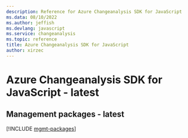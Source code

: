 ```yaml
---
description: Reference for Azure Changeanalysis SDK for JavaScript
ms.data: 08/10/2022
ms.author: jeffish
ms.devlang: javascript
ms.service: changeanalysis
ms.topic: reference
title: Azure Changeanalysis SDK for JavaScript
author: xirzec
---
```

# Azure Changeanalysis SDK for JavaScript - latest

## Management packages - latest
[!INCLUDE [mgmt-packages](changeanalysis-mgmt-index.md)]